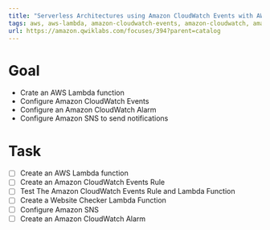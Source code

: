 ```yaml
---
title: "Serverless Architectures using Amazon CloudWatch Events with AWS Lambda"
tags: aws, aws-lambda, amazon-cloudwatch-events, amazon-cloudwatch, amazon-sns
url: https://amazon.qwiklabs.com/focuses/394?parent=catalog
---
```


# Goal
- Crate an AWS Lambda function
- Configure Amazon CloudWatch Events
- Configure an Amazon CloudWatch Alarm
- Configure Amazon SNS to send notifications

# Task
- [ ] Create an AWS Lambda function
- [ ] Create an Amazon CloudWatch Events Rule
- [ ] Test The Amazon CloudWatch Events Rule and Lambda Function
- [ ] Create a Website Checker Lambda Function
- [ ] Configure Amazon SNS
- [ ] Create an Amazon CloudWatch Alarm
